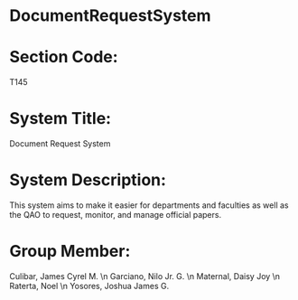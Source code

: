 # DocumentRequestSystem

# Section Code:
T145

# System Title:
Document Request System

# System Description:
This system aims to make it easier for departments and faculties as well as the QAO to request, monitor, and manage official papers. 

# Group Member:
Culibar, James Cyrel M. \n
Garciano, Nilo Jr. G. \n
Maternal, Daisy Joy \n
Raterta, Noel \n
Yosores, Joshua James G.
